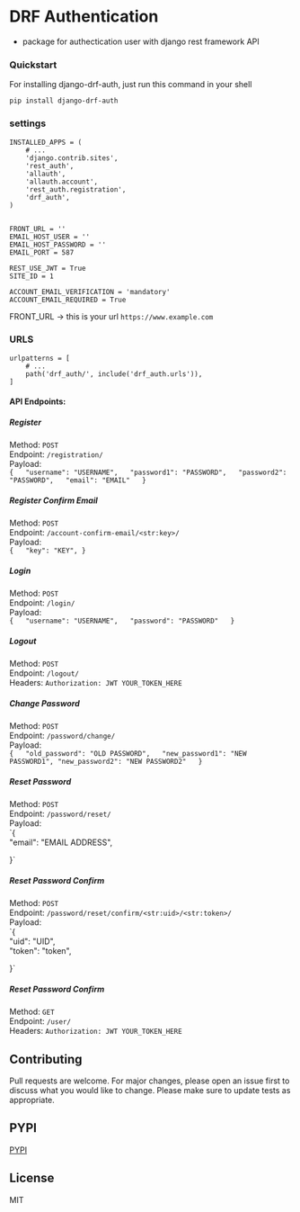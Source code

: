 # DRF Authentication

- package for authectication user with django rest framework API

### Quickstart
For installing django-drf-auth, just run this command in your shell

```
pip install django-drf-auth
```

### settings
```
INSTALLED_APPS = (
    # ...
    'django.contrib.sites',
    'rest_auth',
    'allauth',
    'allauth.account',
    'rest_auth.registration',
    'drf_auth',
)


FRONT_URL = '' 
EMAIL_HOST_USER = '' 
EMAIL_HOST_PASSWORD = '' 
EMAIL_PORT = 587 

REST_USE_JWT = True
SITE_ID = 1

ACCOUNT_EMAIL_VERIFICATION = 'mandatory'
ACCOUNT_EMAIL_REQUIRED = True

```
FRONT_URL -> this is your url `` https://www.example.com ``


### URLS

```
urlpatterns = [
    # ...
    path('drf_auth/', include('drf_auth.urls')),
]
```








#### API Endpoints: 

##### Register
Method: `POST`  
Endpoint: `/registration/`  
Payload:  
`{  
    "username": "USERNAME",  
    "password1": "PASSWORD",  
    "password2": "PASSWORD",  
    "email": "EMAIL"  
}`

##### Register Confirm Email
Method: `POST`  
Endpoint: `/account-confirm-email/<str:key>/`  
Payload:  
`{  
    "key": "KEY",
}`


##### Login
Method: `POST`  
Endpoint: `/login/`  
Payload:  
`{  
    "username": "USERNAME",  
    "password": "PASSWORD"  
}`

##### Logout
Method: `POST`  
Endpoint: `/logout/`  
Headers: `Authorization: JWT YOUR_TOKEN_HERE`  

##### Change Password
Method: `POST`  
Endpoint: `/password/change/`  
Payload:  
`{  
    "old_password": "OLD PASSWORD",  
    "new_password1": "NEW PASSWORD1",
    "new_password2": "NEW PASSWORD2"  
}`

##### Reset Password
Method: `POST`  
Endpoint: `/password/reset/`  
Payload:  
`{  
    "email": "EMAIL ADDRESS",  

}`

##### Reset Password Confirm
Method: `POST`  
Endpoint: `/password/reset/confirm/<str:uid>/<str:token>/`  
Payload:  
`{  
    "uid": "UID",  
    "token": "token",  

}`

##### Reset Password Confirm
Method: `GET`  
Endpoint: `/user/`  
Headers: `Authorization: JWT YOUR_TOKEN_HERE`  


## Contributing
Pull requests are welcome. For major changes, please open an issue first to discuss what you would like to change.
Please make sure to update tests as appropriate.

## PYPI

[PYPI](https://pypi.org/project/django-drf-auth/0.1/)


## License
MIT
